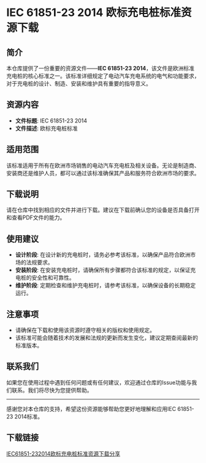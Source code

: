 # IEC 61851-23 2014 欧标充电桩标准资源下载

## 简介

本仓库提供了一份重要的资源文件——**IEC 61851-23 2014**，该文件是欧洲标准充电桩的核心标准之一。该标准详细规定了电动汽车充电系统的电气和功能要求，对于充电桩的设计、制造、安装和维护具有重要的指导意义。

## 资源内容

- **文件标题**: IEC 61851-23 2014
- **文件描述**: 欧标充电桩标准

## 适用范围

该标准适用于所有在欧洲市场销售的电动汽车充电桩及相关设备。无论是制造商、安装商还是维护人员，都可以通过该标准确保其产品和服务符合欧洲市场的要求。

## 下载说明

请在仓库中找到相应的文件并进行下载。建议在下载前确认您的设备是否具备打开和查看PDF文件的能力。

## 使用建议

- **设计阶段**: 在设计新的充电桩时，请务必参考该标准，以确保产品符合欧洲市场的法规要求。
- **安装阶段**: 在安装充电桩时，请确保所有步骤都符合该标准的规定，以保证充电桩的安全性和可靠性。
- **维护阶段**: 定期检查和维护充电桩时，请参考该标准，以确保设备的长期稳定运行。

## 注意事项

- 请确保在下载和使用该资源时遵守相关的版权和使用规定。
- 该标准可能会随着技术的发展和法规的更新而发生变化，建议定期查阅最新的标准版本。

## 联系我们

如果您在使用过程中遇到任何问题或有任何建议，欢迎通过仓库的Issue功能与我们联系。我们将尽快为您提供帮助。

---

感谢您对本仓库的支持，希望这份资源能够帮助您更好地理解和应用IEC 61851-23 2014标准。

## 下载链接

[IEC61851-232014欧标充电桩标准资源下载分享](https://pan.quark.cn/s/8c2a79d700ed)